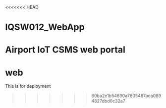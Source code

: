 <<<<<<< HEAD
# IQSW012_WebApp
Airport IoT CSMS web portal
=======
# web
This is for deployment
>>>>>>> 60ba2e1b54690a7605487aea0894827dbd0c32a7
